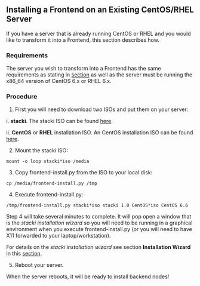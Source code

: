 ## Installing a Frontend on an Existing CentOS/RHEL Server

If you have a server that is already running CentOS or RHEL and you would like to transform it into a Frontend, this section describes how.


### Requirements

The server you wish to transform into a Frontend has the same requirements
as stating in [section](Frontend-Installation) as well as the server must
be running the x86_64 version of CentOS 6.x or RHEL 6.x.


### Procedure

1. First you will need to download two ISOs and put them on your server:

  i. **stacki**. The stacki ISO can be found [here](http://stacki.s3.amazonaws.com/1.0/stacki-1.0-I.x86_64.disk1.iso).

  ii. **CentOS** or **RHEL** installation ISO. An CentOS installation ISO can be found [here](http://isoredirect.centos.org/centos/6/isos/x86_64/).

2. Mount the stacki ISO:

`
mount -o loop stacki*iso /media
`

3. Copy frontend-install.py from the ISO to your local disk:

`
cp /media/frontend-install.py /tmp
`

4. Execute frontend-install.py:

`
/tmp/frontend-install.py stacki*iso stacki 1.0 CentOS*iso CentOS 6.6
`

Step 4 will take several minutes to complete. It will pop open a window that
is the _stacki installation wizard_ so you will need to be running in a
graphical environment when you execute frontend-install.py (or you will
need to have X11 forwarded to your laptop/workstation).

For details on the _stacki installation wizard_ see section
**Installation Wizard** in this [section](Frontend-Installation).

5. Reboot your server.

When the server reboots, it will be ready to install backend nodes!

